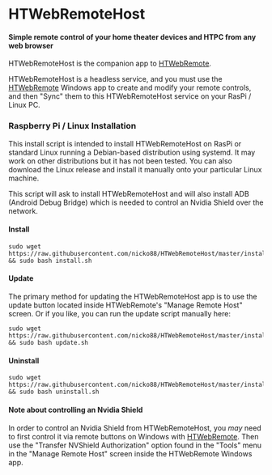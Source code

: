 # HTWebRemoteHost
#### Simple remote control of your home theater devices and HTPC from any web browser

HTWebRemoteHost is the companion app to [HTWebRemote](https://github.com/nicko88/HTWebRemote).

HTWebRemoteHost is a headless service, and you must use the [HTWebRemote](https://github.com/nicko88/HTWebRemote) Windows app to create and modify your remote controls, and then "Sync" them to this HTWebRemoteHost service on your RasPi / Linux PC.

### Raspberry Pi / Linux Installation

This install script is intended to install HTWebRemoteHost on RasPi or standard Linux running a Debian-based distribution using systemd.  It may work on other distributions but it has not been tested.  You can also download the Linux release and install it manually onto your particular Linux machine.

This script will ask to install HTWebRemoteHost and will also install ADB (Android Debug Bridge) which is needed to control an Nvidia Shield over the network.
#### Install
    sudo wget https://raw.githubusercontent.com/nicko88/HTWebRemoteHost/master/install/install.sh && sudo bash install.sh
#### Update
The primary method for updating the HTWebRemoteHost app is to use the update button located inside HTWebRemote's "Manage Remote Host" screen. Or if you like, you can run the update script manually here:

    sudo wget https://raw.githubusercontent.com/nicko88/HTWebRemoteHost/master/install/update.sh && sudo bash update.sh
#### Uninstall
    sudo wget https://raw.githubusercontent.com/nicko88/HTWebRemoteHost/master/install/uninstall.sh && sudo bash uninstall.sh

#### Note about controlling an Nvidia Shield

In order to control an Nvidia Shield from HTWebRemoteHost, you *may* need to first control it via remote buttons on Windows with [HTWebRemote](https://github.com/nicko88/HTWebRemote).  Then use the "Transfer NVShield Authorization" option found in the "Tools" menu in the "Manage Remote Host" screen inside the HTWebRemote Windows app.